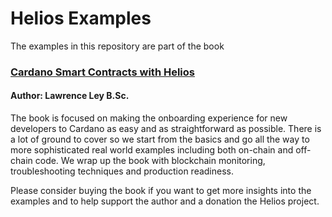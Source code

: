 # Helios Examples
The examples in this repository are part of the book

### [Cardano Smart Contracts with Helios](https://a.co/d/cgw5XPC)
#### Author: Lawrence Ley B.Sc.

The book is focused on making the onboarding experience for new developers to Cardano as easy and as straightforward as possible.  There is a lot of ground to cover so we start from the basics and go all the way to more sophisticated real world examples including both on-chain and off-chain code.  We wrap up the book with blockchain monitoring, troubleshooting techniques and production readiness.

Please consider buying the book if you want to get more insights into the examples and to help support the author and a donation the Helios project.
